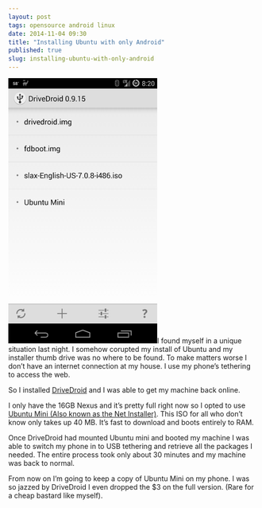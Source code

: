 ```yaml
---
layout: post
tags: opensource android linux
date: 2014-11-04 09:30
title: "Installing Ubuntu with only Android"
published: true
slug: installing-ubuntu-with-only-android
---
```


<img class="alignright" width="300" src="/images/installing-ubuntu-with-only-android.png">I found myself in a unique situation last night. I somehow corupted my install of Ubuntu and my installer thumb drive was no where to be found. To make matters worse I don’t have an internet connection at my house. I use my phone’s tethering to access the web.

So I installed [DriveDroid](https://play.google.com/store/apps/details?id=com.softwarebakery.drivedroid) and I was able to get my machine back online.

I only have the 16GB Nexus and it’s pretty full right now so I opted to use [Ubuntu Mini (Also known as the Net Installer)](http://www.ubuntu.com/download/alternative-downloads). This ISO for all who don’t know only takes up 40 MB. It’s fast to download and boots entirely to RAM.

Once DriveDroid had mounted Ubuntu mini and booted my machine I was able to switch my phone in to USB tethering and retrieve all the packages I needed. The entire process took only about 30 minutes and my machine was back to normal.

From now on I’m going to keep a copy of Ubuntu Mini on my phone. I was so jazzed by DriveDroid I even dropped the $3 on the full version. (Rare for a cheap bastard like myself).
